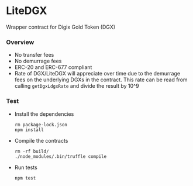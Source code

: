 # LiteDGX

Wrapper contract for Digix Gold Token (DGX)

### Overview
* No transfer fees
* No demurrage fees
* ERC-20 and ERC-677 compliant
* Rate of DGX/LiteDGX will appreciate over time due to the demurrage fees on the underlying DGXs in the contract. This rate can be read from calling `getDgxLdgxRate` and divide the result by 10^9


### Test
* Install the dependencies
  ```
  rm package-lock.json
  npm install
  ```
* Compile the contracts
  ```
  rm -rf build/
  ./node_modules/.bin/truffle compile
  ```
* Run tests
  ```
  npm test
  ```

